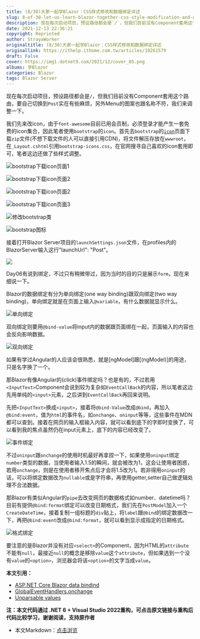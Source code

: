 ```yaml
---
title: (8/30)大家一起学Blazor：CSS样式修改和数据绑定详述
slug: 8-of-30-let-us-learn-blazor-together-css-style-modification-and-data-binding-details
description: 现在每次启动项目，预设路径都会是`/`，但我们目前没有Component套用这个路由，要自己切换到`Post`实在有些麻烦，另外Menu的图案也跟名称不符，我们来调整一下。
date: 2021-12-13 22:36:21
copyright: Reprinted
author: StrayaWorker
originaltitle: (8/30)大家一起学Blazor：CSS样式修改和数据绑定详述
originallink: https://ithelp.ithome.com.tw/articles/10261579
draft: False
cover: https://img1.dotnet9.com/2021/12/cover_05.png
albums: 学Blazor
categories: Blazor
tags: Blazor Server
---
```


现在每次启动项目，预设路径都会是`/`，但我们目前没有Component套用这个路由，要自己切换到`Post`实在有些麻烦，另外Menu的图案也跟名称不符，我们来调整一下。

我们先来改icon，由于`font-awesome`目前已用会员制，必须登录才能产生一套免费的icon集合，因此笔者使用`bootstrap`的`icon`。首先去`bootstrap`的[`icon`](https://icons.getbootstrap.com/)页面下载`zip`文件(不想下载文件的人可以直接引用CDN)，将文件解压存放在`wwwroot`，在`_Layout.cshtml`引用`bootstrap-icons.css`，在官网搜寻自己喜欢的icon套用即可，笔者这边还做了些样式调整。

![bootstrap下载icon页面1](https://img1.dotnet9.com/2021/12/1401.png)

![bootstrap下载icon页面2](https://img1.dotnet9.com/2021/12/1402.png)

![bootstrap下载icon页面2](https://img1.dotnet9.com/2021/12/1403.png)

![bootstrap下载icon页面3](https://img1.dotnet9.com/2021/12/1404.png)

![修改bootstrap类](https://img1.dotnet9.com/2021/12/1405.png)

![bootstrap图标](https://img1.dotnet9.com/2021/12/1406.png)

接着打开Blazor Server项目的`launchSettings.json`文件，在profiles内的BlazorServer输入这行"launchUrl": "Post"。

![](https://img1.dotnet9.com/2021/12/1407.png)

Day06有说到绑定，不过只有稍微带过，因为当时的目的只是展示`form`，现在来细说一下。

Blazor的数据绑定有分为单向绑定(one way binding)跟双向绑定(two way binding)，单向绑定就是在页面上输入`@variable`，有什么数据就显示什么。

![单向绑定](https://img1.dotnet9.com/2021/12/1408.png)

双向绑定则要用`@bind-value`将input内的数据跟页面绑在一起，页面输入的内容也会反向影响数据。

![双向绑定](https://img1.dotnet9.com/2021/12/1409.png)

如果有学过Angular的人应该会很熟悉，就是[ngModel]跟[(ngModel)]的用途，只是名字换了一个。

那Blazor有像Angular的(click)事件绑定吗？也是有的，不过若用`<InputText>`Component会说到较为复杂如`EventCallBack`的内容，所以笔者这边先用单纯的`<input>`元素，之后讲到`EventCallBack`再回来说明。

先把`<InputText>`换成`<input>`，接着将`@bind-Value`改成`@bind`，再加入`@bind:event`，值为`html`的事件名，如`onchange`、`oninput`等等，这些事件在MDN都可以查到。接着在网页的输入框输入内容，就可以看到底下的字即时变换了，可以看到我的焦点虽然仍在input元素上，底下的内容已经改变了。

![事件绑定](https://img1.dotnet9.com/2021/12/1410.gif)

不过`oninput`跟`onchange`的使用时机最好再拿捏一下，如果使用`oninput`绑定`number`类型的数据，当使用者输入1.5的瞬间，就会被改为1，这会让使用者困惑，若用`onchange`，则是在使用者移开焦点后才会将1.5改为1。若非得用`oninput`的话，可以将绑定数据改为`nullable`或是字符串，再使用getter,setter自己做逻辑处理不合法数据。

那Blazor有类似Angular的`pipe`去改变网页的数据格式如number、datetime吗？目前有提供`@bind:format`绑定可以改变日期格式，我们先在`PostModel`加入一个`CreateDateTime`，接着复制一组标题的`div`贴上，将`label`跟`@bind`的绑定数据改一下，再把`@bind:event`改成`@bind:format`，就可以看到显示成指定的日期格式。

![格式绑定](https://img1.dotnet9.com/2021/12/1411.png)

要注意的是Blazor并没有对应`<select>`的Component，因为HTML的`attribute`不能有`null`，最接近`null`的概念是移除`value`这个`attribute`，但如果选到一个没有`value`的`<option>`，浏览器会将该`<option>`的文字当成`value`。

**本文引用：**

- [ASP.NET Core Blazor data bindind](https://docs.microsoft.com/en-us/aspnet/core/blazor/components/data-binding?view=aspnetcore-5.0)
- [GlobalEventHandlers.onchange](https://developer.mozilla.org/en-US/docs/Web/API/GlobalEventHandlers/onchange)
- [Unparsable values](https://docs.microsoft.com/en-us/aspnet/core/blazor/components/data-binding?view=aspnetcore-5.0#unparsable-values-1)

**注：本文代码通过 .NET 6 + Visual Studio 2022重构，可点击原文链接与重构后代码比较学习，谢谢阅读，支持原作者**

- 本文Markdown：[点击浏览](https://github.com/dotnet9/Assets.Dotnet9/blob/main/2021/12/2021-12-13_02.md)